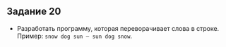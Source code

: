 ##  Задание 20

- Разработать программу, которая переворачивает слова в строке.
  Пример: `snow dog sun — sun dog snow`.